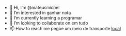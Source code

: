- 👋 Hi, I’m @mateusmichel
- 👀 I’m interested in ganhar nota
- 🌱 I’m currently learning a programar
- 💞️ I’m looking to collaborate on  em tudo
- 📫 How to reach me  pegue um meio de transporte [local](turvo)

<!---
mateusmichel/mateusmichel is a ✨ special ✨ repository because its `README.md` (this file) appears on your GitHub profile.
You can click the Preview link to take a look at your changes.
--->
